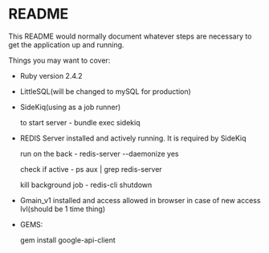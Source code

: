 # README

This README would normally document whatever steps are necessary to get the
application up and running.

Things you may want to cover:

* Ruby version 2.4.2
* LittleSQL(will be changed to mySQL for production)
* SideKiq(using as a job runner)


    to start server - bundle exec sidekiq
    
* REDIS Server installed and actively running. It is required by SideKiq
    
    
    run on the back - redis-server --daemonize yes
    
    check if active - ps aux | grep redis-server
    
    kill background job - redis-cli shutdown
    
* Gmain_v1 installed and access allowed in browser in case of new access lvl(should be 1 time thing)
* GEMS:
    
    
    gem install google-api-client